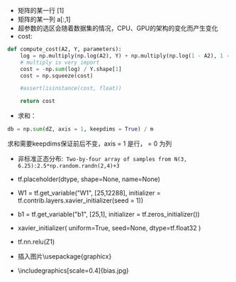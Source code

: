 - 矩阵的某一行 [1]
- 矩阵的某一列 a[:,1]
- 超参数的选区会随着数据集的情况，CPU、GPU的架构的变化而产生变化
- cost:
```python
def compute_cost(A2, Y, parameters):
    log = np.multiply(np.log(A2), Y) + np.multiply(np.log(1 - A2), 1 - Y)
    # multiply is very import
    cost = -np.sum(log) / Y.shape[1]
    cost = np.squeeze(cost)

    #assert(isinstance(cost, float))

    return cost
```
- 求和：
```python
db = np.sum(dZ, axis = 1, keepdims = True) / m
```
求和需要keepdims保证前后不变，axis = 1 是行， = 0 为列

- 非标准正态分布:`` Two-by-four array of samples from N(3, 6.25):2.5*np.random.randn(2,4)+3``

- tf.placeholder(dtype, shape=None, name=None)
- W1 = tf.get_variable("W1", [25,12288], initializer = tf.contrib.layers.xavier_initializer(seed = 1))
- b1 = tf.get_variable("b1", [25,1], initializer = tf.zeros_initializer())
- xavier_initializer(
    uniform=True,
    seed=None,
    dtype=tf.float32
)
- tf.nn.relu(Z1)   

- 插入图片\usepackage{graphicx}
- \includegraphics[scale=0.4]{bias.jpg}
